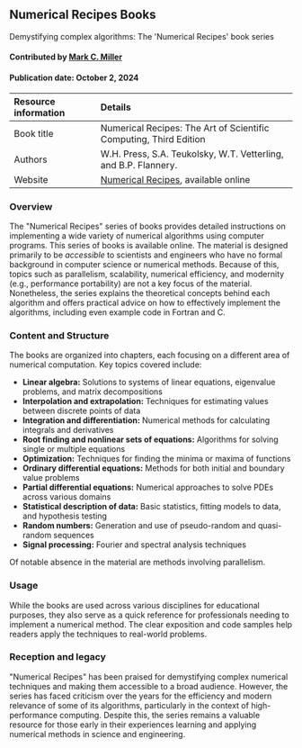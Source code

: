 ## Numerical Recipes Books

<!--- deck text start --->
Demystifying complex algorithms: The 'Numerical Recipes' book series
<!--- deck text end --->

#### Contributed by [Mark C. Miller](https://github.com/markcmiller86)
#### Publication date: October 2, 2024

Resource information | Details
:--- | :---
Book title | Numerical Recipes: The Art of Scientific Computing, Third Edition
Authors | W.H. Press, S.A. Teukolsky, W.T. Vetterling, and B.P. Flannery.
Website | [Numerical Recipes](http://numerical.recipes), available online

### Overview
The "Numerical Recipes" series of books provides detailed instructions on implementing a wide variety of numerical algorithms using computer programs.
This series of books is available online.
The material is designed primarily to be *accessible* to scientists and engineers who have no formal background in computer science or numerical methods.
Because of this, topics such as parallelism, scalability, numerical efficiency, and modernity (e.g., performance portability) are not a key focus of the material.
Nonetheless, the series explains the theoretical concepts behind each algorithm and offers practical advice on how to effectively implement the algorithms, including even example code in Fortran and C.

### Content and Structure
The books are organized into chapters, each focusing on a different area of numerical computation.
Key topics covered include:

- **Linear algebra:** Solutions to systems of linear equations, eigenvalue problems, and matrix decompositions
- **Interpolation and extrapolation:** Techniques for estimating values between discrete points of data
- **Integration and differentiation:** Numerical methods for calculating integrals and derivatives
- **Root finding and nonlinear sets of equations:** Algorithms for solving single or multiple equations
- **Optimization:** Techniques for finding the minima or maxima of functions
- **Ordinary differential equations:** Methods for both initial and boundary value problems
- **Partial differential equations:** Numerical approaches to solve PDEs across various domains
- **Statistical description of data:** Basic statistics, fitting models to data, and hypothesis testing
- **Random numbers:** Generation and use of pseudo-random and quasi-random sequences
- **Signal processing:** Fourier and spectral analysis techniques

Of notable absence in the material are methods involving parallelism.

### Usage
While the books are used across various disciplines for educational purposes, they also serve as a quick reference for professionals needing to implement a numerical method.
The clear exposition and code samples help readers apply the techniques to real-world problems.

### Reception and legacy
"Numerical Recipes" has been praised for demystifying complex numerical techniques and making them accessible to a broad audience.
However, the series has faced criticism over the years for the efficiency and modern relevance of some of its algorithms, particularly in the context of high-performance computing.
Despite this, the series remains a valuable resource for those early in their experiences learning and applying numerical methods in science and engineering.

<!---
Publish: yes
Pinned: no
Topics: online learning
--->

